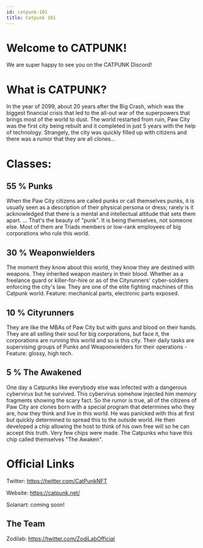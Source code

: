 ```yaml
---
id: catpunk-101
title: Catpunk 101
---
```


# Welcome to CATPUNK!
We are super happy to see you on the CATPUNK Discord!

# What is CATPUNK?
In the year of 2099, about 20 years after the Big Crash, which was the biggest financial crisis that led to the all-out war of the superpowers that brings most of the world to dust. The world restarted from ruin, Paw City was the first city being rebuilt and it completed in just 5 years with the help of technology. Strangely, the city was quickly filled up with citizens and there was a rumor that they are all clones...

# Classes: 

## 55 % Punks
When the Paw City citizens are called punks or call themselves punks, it is usually seen as a description of their physical persona or dress; rarely is it acknowledged that there is a mental and intellectual attitude that sets them apart. ... That's the beauty of "punk". It is being themselves, not someone else. Most of them are Triads members or low-rank employees of big corporations who rule this world.

## 30 % Weaponwielders
The moment they know about this world, they know they are destined with weapons. They inherited weapon mastery in their blood. Whether as a freelance guard or killer-for-hire or as of the Cityrunners' cyber-soldiers enforcing the city's law. They are one of the elite fighting machines of this Catpunk world. Feature: mechanical parts, electronic parts exposed.

## 10 % Cityrunners
They are like the MBAs of Paw City but with guns and blood on their hands. They are all selling their soul for big corporations, but face it, the corporations are running this world and so is this city. Their daily tasks are supervising groups of Punks and Weaponwielders for their operations - Feature: glossy, high tech.

## 5 % The Awakened
One day a Catpunks like everybody else was infected with a dangerous cybervirus but he survived. This cybervirus somehow injected him memory fragments showing the scary fact. So the rumor is true, all of the citizens of Paw City are clones born with a special program that determines who they are, how they think and live in this world. He was panicked with this at first but quickly determined to spread this to the outside world. He then developed a chip allowing the host to think of his own free will so he can accept this truth. Very few chips were made. The Catpunks who have this chip called themselves "The Awaken".


# Official Links

Twitter: https://twitter.com/CatPunkNFT

Website: https://catpunk.net/

Solanart: coming soon!

## The Team

Zodilab: https://twitter.com/ZodiLabOfficial 
